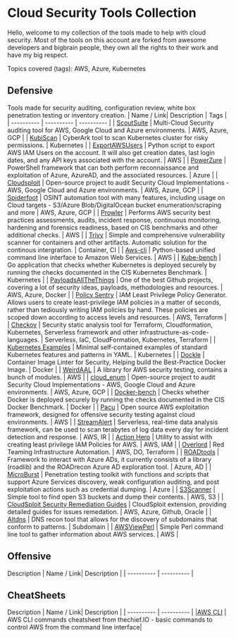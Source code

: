 # Cloud Security Tools Collection
Hello, welcome to my collection of the tools made to help with cloud security. 
Most of the tools on this account are forked from awesome developers and bigbrain people, they own all the rights to their work and have my big respect.

Topics covered (tags): AWS, Azure, Kubernetes

## Defensive
Tools made for security auditing, configuration review, white box penetration testing or inventory creation.
| Name / Link| Description | Tags |
| ---------- | ---------- | ---------- |
| [ScoutSuite](https://github.com/nccgroup/ScoutSuite) | Multi-Cloud Security auditing tool for AWS, Google Cloud and Azure environments. | AWS, Azure, GCP |
| [KubiScan](https://github.com/diokhancze/KubiScan) | CyberArk tool to scan Kubernetes cluster for risky permissions. | Kubernetes |
| [ExportAWSUsers](https://github.com/diokhancze/ExportAWSUsers) | Python script to export AWS IAM Users on the account. It will also get creation dates, last login dates, and any API keys associated with the account. | AWS |
| [PowerZure](https://github.com/diokhancze/PowerZure) | PowerShell framework that can both perform reconnaissance and exploitation of Azure, AzureAD, and the associated resources.  | Azure |
| [Cloudsploit](https://github.com/diokhancze/cloudsploit) | Open-source project to audit Security Cloud Implementations - AWS, Google Cloud and Azure environments. | AWS, Azure, GCP |
| [Spiderfoot](https://github.com/diokhancze/spiderfoot) | OSINT automation tool with many features, including usage on Cloud targets - S3/Azure Blob/DigitalOcean bucket enumeration/scraping and more | AWS, Azure, GCP |
| [Prowler](https://github.com/diokhancze/cloudsploit) | Performs AWS security best practices assessments, audits, incident response, continuous monitoring, hardening and forensics readiness, based on CIS benchmarks and other additional checks. | AWS |
| [Trivy](https://github.com/diokhancze/trivy) | Simple and comprehensive vulnerability scanner for containers and other artifacts. Automatic solution for the continous intergration. | Container, CI |
| [Aws-cli](https://github.com/diokhancze/aws-cli) | Python-based unified command line interface to Amazon Web Services. | AWS |
| [Kube-bench](https://github.com/diokhancze/kube-bench) | Go application that checks whether Kubernetes is deployed securely by running the checks documented in the CIS Kubernetes Benchmark. | Kubernetes |
| [PayloadsAllTheThings](https://github.com/diokhancze/PayloadsAllTheThings) | One of the best Github projects, covering a lot of security ideas, payloads, methodologies and resources. | AWS, Azure, Docker |
| [Policy Sentry](https://github.com/diokhancze/policy_sentry) | IAM Least Privilege Policy Generator. Allows users to create least-privilege IAM policies in a matter of seconds, rather than tediously writing IAM policies by hand. These policies are scoped down according to access levels and resources. | AWS, Terraform |
| [Checkov](https://github.com/diokhancze/checkov) | Security static analysis tool for Terraform, Cloudformation, Kubernetes, Serverless framework and other infrastructure-as-code-languages. | Serverless, IaC, CloudFormation, Kubernetes, Terraform |
| [Kubernetes Examples](https://github.com/diokhancze/kubernetes-examples) | Minimal self-contained examples of standard Kubernetes features and patterns in YAML. | Kubernetes  |
| [Dockle](https://github.com/diokhancze/dockle) | Container Image Linter for Security, Helping build the Best-Practice Docker Image. | Docker |
| [WeirdAAL](https://github.com/diokhancze/weirdAAL) | A library for AWS security testing, contains a bunch of modules. | AWS |
| [cloud_enum](https://github.com/diokhancze/cloud_enum) | Open-source project to audit Security Cloud Implementations - AWS, Google Cloud and Azure environments. | AWS, Azure, GCP |
| [Docker-bench](https://github.com/diokhancze/docker-bench) | Checks whether Docker is deployed securely by running the checks documented in the CIS Docker Benchmark. | Docker  |
| [Pacu](https://github.com/diokhancze/pacu) | Open source AWS exploitation framework, designed for offensive security testing against cloud environments. | AWS | 
| [StreamAlert](https://github.com/diokhancze/streamalert) | Serverless, real-time data analysis framework, can be used to scan terabytes of log data every day for incident detection and response.  | AWS, IR |
| [Action Hero](https://github.com/diokhancze/actionhero) | Utility to assist with creating least privilege IAM Policies for AWS. | AWS, IAM |
| [Overlord](https://github.com/diokhancze/overlord) | Red Teaming Infrastructure Automation. | AWS, DO, Terraform |
| [ROADtools](https://github.com/diokhancze/ROADtools) | Framework to interact with Azure ADs, it currently consists of a library (roadlib) and the ROADrecon Azure AD exploration tool. | Azure, AD |
| [MicroBurst](https://github.com/diokhancze/MicroBurst) | Penetration testing toolkit with functions and scripts that support Azure Services discovery, weak configuration auditing, and post exploitation actions such as credential dumping. | Azure |
| [S3Scanner](https://github.com/diokhancze/S3Scanner) | Simple tool to find open S3 buckets and dump their contents. | AWS, S3 |
| [CloudSploit Security Remediation Guides](https://github.com/diokhancze/cloud-security-remediation-guides) | CloudSploit extension, providing detailed guides for issues remedation. | AWS, Azure, Github, Oracle |
| [Altdns](https://github.com/diokhancze/altdns) | DNS recon tool that allows for the discovery of subdomains that conform to patterns. | Subdomain |
| [AWSViewPerl](https://github.com/diokhancze/aws-view-perl) | Simple Perl command line tool to gather information about AWS services. | AWS |


## Offensive
Description
| Name / Link| Description |
| ---------- | ---------- |


## CheatSheets
Description
| Name / Link| Description |
| ---------- | ---------- |
|[AWS CLI](https://static.thechief.io/prod/documents/ebookcover.pdf) | AWS CLI commands cheatsheet from thechief.IO - basic commands to control AWS from the command line interface|

